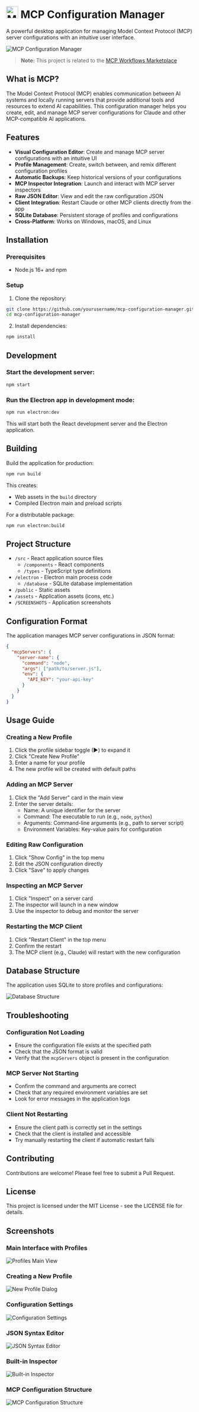 # <img src="assets/configurator-icon1.png" alt="MCP Configuration Manager Icon" width="32" height="32"> MCP Configuration Manager

A powerful desktop application for managing Model Context Protocol (MCP) server configurations with an intuitive user interface.

![MCP Configuration Manager](SCREENSHOTS/2025-03-03_16-49-32.png)

> **Note:** This project is related to the [MCP Workflows Marketplace](https://github.com/Cam10001110101/mcp-workflows-marketplace)

## What is MCP?

The Model Context Protocol (MCP) enables communication between AI systems and locally running servers that provide additional tools and resources to extend AI capabilities. This configuration manager helps you create, edit, and manage MCP server configurations for Claude and other MCP-compatible AI applications.

## Features

- **Visual Configuration Editor**: Create and manage MCP server configurations with an intuitive UI
- **Profile Management**: Create, switch between, and remix different configuration profiles
- **Automatic Backups**: Keep historical versions of your configurations
- **MCP Inspector Integration**: Launch and interact with MCP server inspectors
- **Raw JSON Editor**: View and edit the raw configuration JSON
- **Client Integration**: Restart Claude or other MCP clients directly from the app
- **SQLite Database**: Persistent storage of profiles and configurations
- **Cross-Platform**: Works on Windows, macOS, and Linux

## Installation

### Prerequisites

- Node.js 16+ and npm

### Setup

1. Clone the repository:
```bash
git clone https://github.com/yourusername/mcp-configuration-manager.git
cd mcp-configuration-manager
```

2. Install dependencies:
```bash
npm install
```

## Development

### Start the development server:

```bash
npm start
```

### Run the Electron app in development mode:

```bash
npm run electron:dev
```

This will start both the React development server and the Electron application.

## Building

Build the application for production:

```bash
npm run build
```

This creates:
- Web assets in the `build` directory
- Compiled Electron main and preload scripts

For a distributable package:

```bash
npm run electron:build
```

## Project Structure

- `/src` - React application source files
  - `/components` - React components
  - `/types` - TypeScript type definitions
- `/electron` - Electron main process code
  - `/database` - SQLite database implementation
- `/public` - Static assets
- `/assets` - Application assets (icons, etc.)
- `/SCREENSHOTS` - Application screenshots

## Configuration Format

The application manages MCP server configurations in JSON format:

```json
{
  "mcpServers": {
    "server-name": {
      "command": "node",
      "args": ["path/to/server.js"],
      "env": {
        "API_KEY": "your-api-key"
      }
    }
  }
}
```

## Usage Guide

### Creating a New Profile

1. Click the profile sidebar toggle (▶) to expand it
2. Click "Create New Profile"
3. Enter a name for your profile
4. The new profile will be created with default paths

### Adding an MCP Server

1. Click the "Add Server" card in the main view
2. Enter the server details:
   - Name: A unique identifier for the server
   - Command: The executable to run (e.g., `node`, `python`)
   - Arguments: Command-line arguments (e.g., path to server script)
   - Environment Variables: Key-value pairs for configuration

### Editing Raw Configuration

1. Click "Show Config" in the top menu
2. Edit the JSON configuration directly
3. Click "Save" to apply changes

### Inspecting an MCP Server

1. Click "Inspect" on a server card
2. The inspector will launch in a new window
3. Use the inspector to debug and monitor the server

### Restarting the MCP Client

1. Click "Restart Client" in the top menu
2. Confirm the restart
3. The MCP client (e.g., Claude) will restart with the new configuration

## Database Structure

The application uses SQLite to store profiles and configurations:

![Database Structure](SCREENSHOTS/sqlite-profiles-db-structure.png)

## Troubleshooting

### Configuration Not Loading

- Ensure the configuration file exists at the specified path
- Check that the JSON format is valid
- Verify that the `mcpServers` object is present in the configuration

### MCP Server Not Starting

- Confirm the command and arguments are correct
- Check that any required environment variables are set
- Look for error messages in the application logs

### Client Not Restarting

- Ensure the client path is correctly set in the settings
- Check that the client is installed and accessible
- Try manually restarting the client if automatic restart fails

## Contributing

Contributions are welcome! Please feel free to submit a Pull Request.

## License

This project is licensed under the MIT License - see the LICENSE file for details.

## Screenshots

### Main Interface with Profiles
![Profiles Main View](SCREENSHOTS/profiles-main.png)

### Creating a New Profile
![New Profile Dialog](SCREENSHOTS/new-profile.png)

### Configuration Settings
![Configuration Settings](SCREENSHOTS/config-settings.png)

### JSON Syntax Editor
![JSON Syntax Editor](SCREENSHOTS/json-syntax-fixer.png)

### Built-in Inspector
![Built-in Inspector](SCREENSHOTS/insptector-built-in.png)

### MCP Configuration Structure
![MCP Configuration Structure](SCREENSHOTS/sqlite-mcp-config.png)
